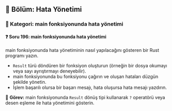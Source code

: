 ## 📘 Bölüm: Hata Yönetimi
### 🔹 Kategori: main fonksiyonunda hata yönetimi
#### ❓ Soru 196: main fonksiyonunda hata yönetimi

main fonksiyonunda hata yönetiminin nasıl yapılacağını gösteren bir Rust programı yazın.

- `Result` türü döndüren bir fonksiyon oluşturun (örneğin bir dosya okumayı veya sayı ayrıştırmayı deneyebilir).
- main fonksiyonunda bu fonksiyonu çağırın ve oluşan hataları düzgün şekilde yönetin.
- İşlem başarılı olursa bir başarı mesajı, hata oluşursa hata mesajı yazdırın.

🔧 **Görev:** main fonksiyonunda `Result` dönüş tipi kullanarak `?` operatörü veya desen eşleme ile hata yönetimini gösterin.
